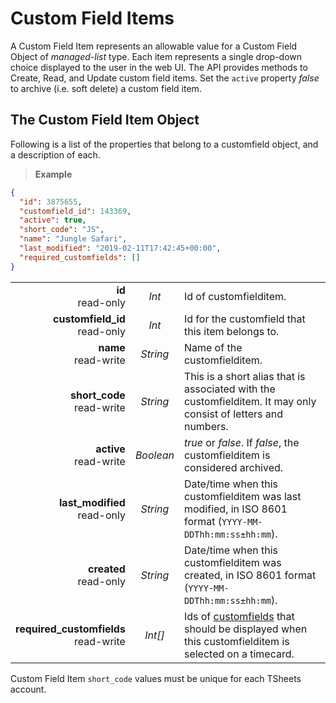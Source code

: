 # Custom Field Items

A Custom Field Item represents an allowable value for a Custom Field Object of _managed-list_ type.  Each item represents a single drop-down choice displayed to the user in the web UI.  The API provides methods to Create, Read, and Update custom field items.  Set the `active` property _false_ to archive (i.e. soft delete) a custom field item.

## The Custom Field Item Object

Following is a list of the properties that belong to a customfield object, and a description of each.

> **Example**

```json
{
  "id": 3875655,
  "customfield_id": 143369,
  "active": true,
  "short_code": "JS",
  "name": "Jungle Safari",
  "last_modified": "2019-02-11T17:42:45+00:00",
  "required_customfields": []
}
```

|                |             |             |
| -------------: | :---------: | ----------- |
| **id**<br/>read-only | _Int_ | Id of customfielditem. |
| **customfield_id**<br/>read-only | _Int_ | Id for the customfield that this item belongs to. |
| **name**<br/>read-write | _String_ | Name of the customfielditem. |
| **short_code**<br/>read-write | _String_ | This is a short alias that is associated with the customfielditem. It may only consist of letters and numbers. |
| **active**<br/>read-write | _Boolean_ | _true_ or _false_. If _false_, the customfielditem is considered archived. |
| **last_modified**<br/>read-only | _String_ | Date/time when this customfielditem was last modified, in ISO 8601 format (`YYYY-MM-DDThh:mm:ss±hh:mm`). |
| **created**<br/>read-only | _String_ | Date/time when  this customfielditem was created, in ISO 8601 format (`YYYY-MM-DDThh:mm:ss±hh:mm`). |
| **required_customfields**<br/>read-write | _Int[]_ | Ids of [customfields](#the-customfield-object) that should be displayed when this customfielditem is selected on a timecard. |

<aside class="notice">
Custom Field Item <code>short_code</code> values must be unique for each TSheets account.
</aside>

